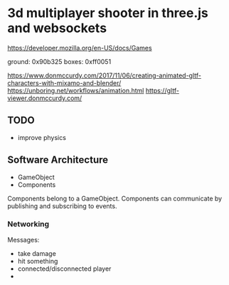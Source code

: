 # 3d multiplayer shooter in three.js and websockets

https://developer.mozilla.org/en-US/docs/Games

ground: 0x90b325
boxes: 0xff0051

https://www.donmccurdy.com/2017/11/06/creating-animated-gltf-characters-with-mixamo-and-blender/
https://unboring.net/workflows/animation.html
https://gltf-viewer.donmccurdy.com/

## TODO
* improve physics

## Software Architecture

* GameObject
* Components

Components belong to a GameObject. Components can communicate by publishing and subscribing to events.

### Networking

Messages:
* take damage
* hit something
* connected/disconnected player
* 
